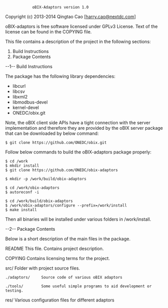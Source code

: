 				oBIX-Adaptors version 1.0
 
Copyright (c) 2013-2014 Qingtao Cao [harry.cao@nextdc.com]    

oBIX-adaptors is free software licensed under GPLv3 License.
Text of the license can be found in the COPYING file.

This file contains a description of the project in the following sections:

1. Build Instructions
2. Package Contents


--1-- Build Instructions

The package has the following library dependencies:
 - libcurl
 - libcsv
 - libxml2
 - libmodbus-devel
 - kernel-devel
 - ONEDC/obix.git

Note, the oBIX client side APIs have a tight connection with the server implementation and therefore they are provided by the oBIX server package that can be downloaded by below command:

	$ git clone https://github.com/ONEDC/obix.git

Follow below commands to build the oBIX-adaptors package properly:

	$ cd /work
	$ mkdir install
	$ git clone https://github.com/ONEDC/obix-adaptors

	$ mkdir -p /work/build/obix-adaptors

	$ cd /work/obix-adaptors
	$ autoreconf -i

	$ cd /work/build/obix-adaptors
	$ /work/obix-adaptors/configure --prefix=/work/install
	$ make install

Then all binaries will be installed under various folders in /work/install.


--2-- Package Contents

Below is a short description of the main files in the package.

README		This file. Contains project description.

COPYING		Contains licensing terms for the project.
 
src/		Folder with project source files.
 
	./adaptors/		Source code of various oBIX adaptors
 
	./tools/		Some useful simple programs to aid development or testing.
    
res/		Various configuration files for different adaptors


